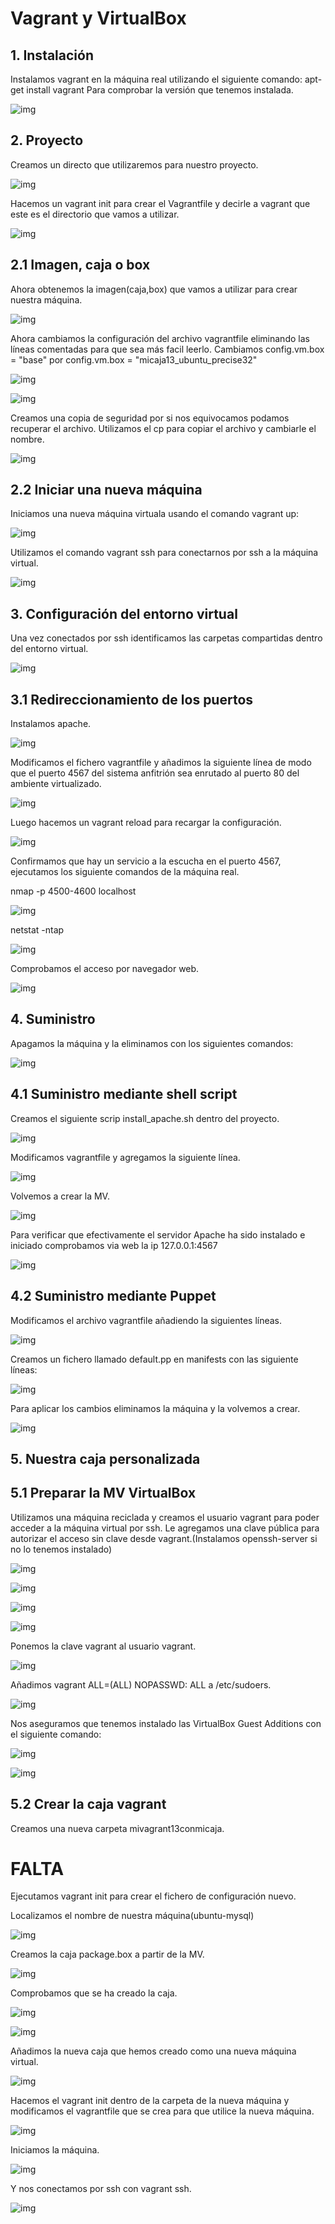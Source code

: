 # Vagrant y VirtualBox
## 1. Instalación
Instalamos vagrant en la máquina real utilizando el siguiente comando:
apt-get install vagrant
Para comprobar la versión que tenemos instalada.

![img](./img/captura3.png)

## 2. Proyecto

Creamos un directo que utilizaremos para nuestro proyecto.

![img](./img/captura1.png)

Hacemos un vagrant init para crear el Vagrantfile y decirle a vagrant que este es el directorio que vamos a utilizar.

![img](./img/captura2.png)

## 2.1 Imagen, caja o box

Ahora obtenemos la imagen(caja,box) que vamos a utilizar para crear nuestra máquina.

![img](./img/captura4.png)

Ahora cambiamos la configuración del archivo vagrantfile eliminando las líneas comentadas para que sea más facil leerlo. Cambiamos config.vm.box = "base" por config.vm.box = "micaja13_ubuntu_precise32"

![img](./img/captura5.png)

![img](./img/captura6.png)

Creamos una copia de seguridad por si nos equivocamos podamos recuperar el archivo. Utilizamos el cp para copiar el archivo y cambiarle el nombre.

![img](./img/captura7.png)

## 2.2 Iniciar una nueva máquina

Iniciamos una nueva máquina virtuala usando el comando vagrant up:

![img](./img/captura9.png)

Utilizamos el comando vagrant ssh para conectarnos por ssh a la máquina virtual.

![img](./img/captura10.png)

## 3. Configuración del entorno virtual

Una vez conectados por ssh identificamos las carpetas compartidas dentro del entorno virtual.

![img](./img/captura11.png)

## 3.1 Redireccionamiento de los puertos

Instalamos apache.

![img](./img/captura12.png)

Modificamos el fichero vagrantfile y añadimos la siguiente línea de modo que el puerto 4567 del sistema anfitrión sea enrutado al puerto 80 del ambiente virtualizado.

![img](./img/captura13.png)

Luego hacemos un vagrant reload para recargar la configuración.

![img](./img/captura14.png)

Confirmamos que hay un servicio a la escucha en el puerto 4567, ejecutamos los siguiente comandos de la máquina real.

nmap -p 4500-4600 localhost

![img](./img/CAPTURA15.png)

netstat -ntap

![img](./img/captura16.png)

Comprobamos el acceso por navegador web.

![img](./img/captura17.png)

## 4. Suministro

Apagamos la máquina y la eliminamos con los siguientes comandos:

![img](./img/captura18.png)

## 4.1 Suministro mediante shell script

Creamos el siguiente scrip install_apache.sh dentro del proyecto.

![img](./img/captura19.png)

Modificamos vagrantfile y agregamos la siguiente línea.

![img](./img/captura20.png)

Volvemos a crear la MV.

![img](./img/captura21.png)

Para verificar que efectivamente el servidor Apache ha sido instalado e iniciado comprobamos via web la ip 127.0.0.1:4567

![img](./img/captura23.png)

## 4.2 Suministro mediante Puppet

Modificamos el archivo vagrantfile añadiendo la siguientes líneas.

![img](./img/captura25.png)

Creamos un fichero llamado default.pp en manifests con las siguiente líneas:

![img](./img/captura26.png)

Para aplicar los cambios  eliminamos la máquina y la volvemos a crear.

![img](./img/captura27.png)

## 5. Nuestra caja personalizada

## 5.1 Preparar la MV VirtualBox

Utilizamos una máquina reciclada y creamos el usuario vagrant para poder acceder a la máquina virtual por ssh.  Le agregamos una clave pública para autorizar el acceso sin clave desde vagrant.(Instalamos openssh-server si no lo tenemos instalado)

![img](./img/captura28.png)

![img](./img/captura29.png)

![img](./img/captura30.png)

![img](./img/captura31.png)

Ponemos la clave vagrant al usuario vagrant.

![img](./img/captura32.png)

Añadimos vagrant ALL=(ALL) NOPASSWD: ALL a /etc/sudoers.

![img](./img/captura33.png)

Nos aseguramos que tenemos instalado las VirtualBox Guest Additions con el siguiente comando:


![img](./img/carpeta34.png)

![img](./img/captura.png)

## 5.2 Crear la caja vagrant

Creamos una nueva carpeta mivagrant13conmicaja.

# FALTA

Ejecutamos vagrant init para crear el fichero de configuración nuevo.

Localizamos el nombre de nuestra máquina(ubuntu-mysql)

![img](./img/captura35.png)

Creamos la caja package.box a partir de la MV.

![img](./img/captura36.png)

Comprobamos que se ha creado la caja.

![img](./img/captura37.png)

![img](./img/captura38.png)

Añadimos la nueva caja que hemos creado como una nueva máquina virtual.

![img](./img/captura39.png)

Hacemos el vagrant init dentro de la carpeta de la nueva máquina y modificamos el vagrantfile que se crea para que utilice la nueva máquina.

![img](./img/captura40.png)

Iniciamos la máquina.

![img](./img/capt41,png)

Y nos conectamos por ssh con vagrant ssh.

![img](./img/captura44.png)
